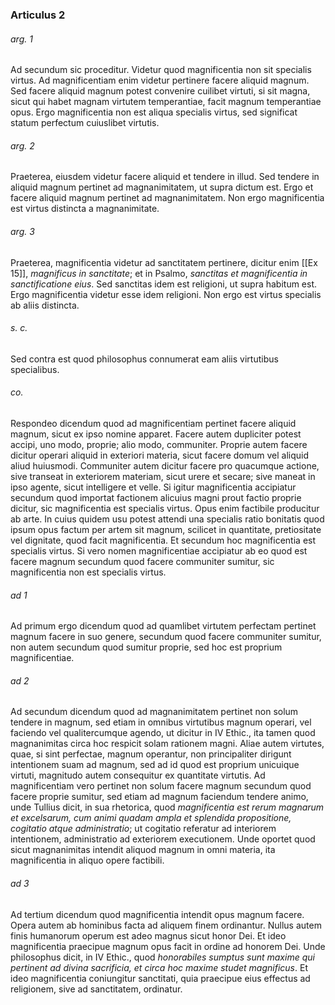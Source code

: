 ### Articulus 2

###### arg. 1
Ad secundum sic proceditur. Videtur quod magnificentia non sit specialis virtus. Ad magnificentiam enim videtur pertinere facere aliquid magnum. Sed facere aliquid magnum potest convenire cuilibet virtuti, si sit magna, sicut qui habet magnam virtutem temperantiae, facit magnum temperantiae opus. Ergo magnificentia non est aliqua specialis virtus, sed significat statum perfectum cuiuslibet virtutis.

###### arg. 2
Praeterea, eiusdem videtur facere aliquid et tendere in illud. Sed tendere in aliquid magnum pertinet ad magnanimitatem, ut supra dictum est. Ergo et facere aliquid magnum pertinet ad magnanimitatem. Non ergo magnificentia est virtus distincta a magnanimitate.

###### arg. 3
Praeterea, magnificentia videtur ad sanctitatem pertinere, dicitur enim [[Ex 15]], *magnificus in sanctitate*; et in Psalmo, *sanctitas et magnificentia in sanctificatione eius*. Sed sanctitas idem est religioni, ut supra habitum est. Ergo magnificentia videtur esse idem religioni. Non ergo est virtus specialis ab aliis distincta.

###### s. c.
Sed contra est quod philosophus connumerat eam aliis virtutibus specialibus.

###### co.
Respondeo dicendum quod ad magnificentiam pertinet facere aliquid magnum, sicut ex ipso nomine apparet. Facere autem dupliciter potest accipi, uno modo, proprie; alio modo, communiter. Proprie autem facere dicitur operari aliquid in exteriori materia, sicut facere domum vel aliquid aliud huiusmodi. Communiter autem dicitur facere pro quacumque actione, sive transeat in exteriorem materiam, sicut urere et secare; sive maneat in ipso agente, sicut intelligere et velle. Si igitur magnificentia accipiatur secundum quod importat factionem alicuius magni prout factio proprie dicitur, sic magnificentia est specialis virtus. Opus enim factibile producitur ab arte. In cuius quidem usu potest attendi una specialis ratio bonitatis quod ipsum opus factum per artem sit magnum, scilicet in quantitate, pretiositate vel dignitate, quod facit magnificentia. Et secundum hoc magnificentia est specialis virtus. Si vero nomen magnificentiae accipiatur ab eo quod est facere magnum secundum quod facere communiter sumitur, sic magnificentia non est specialis virtus.

###### ad 1
Ad primum ergo dicendum quod ad quamlibet virtutem perfectam pertinet magnum facere in suo genere, secundum quod facere communiter sumitur, non autem secundum quod sumitur proprie, sed hoc est proprium magnificentiae.

###### ad 2
Ad secundum dicendum quod ad magnanimitatem pertinet non solum tendere in magnum, sed etiam in omnibus virtutibus magnum operari, vel faciendo vel qualitercumque agendo, ut dicitur in IV Ethic., ita tamen quod magnanimitas circa hoc respicit solam rationem magni. Aliae autem virtutes, quae, si sint perfectae, magnum operantur, non principaliter dirigunt intentionem suam ad magnum, sed ad id quod est proprium unicuique virtuti, magnitudo autem consequitur ex quantitate virtutis. Ad magnificentiam vero pertinet non solum facere magnum secundum quod facere proprie sumitur, sed etiam ad magnum faciendum tendere animo, unde Tullius dicit, in sua rhetorica, quod *magnificentia est rerum magnarum et excelsarum, cum animi quadam ampla et splendida propositione, cogitatio atque administratio*; ut cogitatio referatur ad interiorem intentionem, administratio ad exteriorem executionem. Unde oportet quod sicut magnanimitas intendit aliquod magnum in omni materia, ita magnificentia in aliquo opere factibili.

###### ad 3
Ad tertium dicendum quod magnificentia intendit opus magnum facere. Opera autem ab hominibus facta ad aliquem finem ordinantur. Nullus autem finis humanorum operum est adeo magnus sicut honor Dei. Et ideo magnificentia praecipue magnum opus facit in ordine ad honorem Dei. Unde philosophus dicit, in IV Ethic., quod *honorabiles sumptus sunt maxime qui pertinent ad divina sacrificia, et circa hoc maxime studet magnificus*. Et ideo magnificentia coniungitur sanctitati, quia praecipue eius effectus ad religionem, sive ad sanctitatem, ordinatur.

